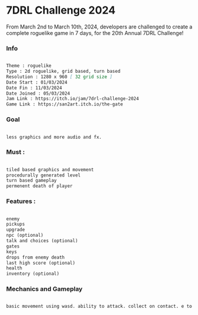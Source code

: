 # 7DRL Challenge 2024
 From March 2nd to March 10th, 2024, developers are challenged to create a complete roguelike game in 7 days, for the 20th Annual 7DRL Challenge!



### Info

```md

Theme : roguelike 
Type : 2d roguelike, grid based, turn based
Resolution : 1280 x 960 [ 32 grid size ]
Date Start : 01/03/2024
Date Fin : 11/03/2024
Date Joined : 05/03/2024 
Jam Link : https://itch.io/jam/7drl-challenge-2024
Game Link : https://san2art.itch.io/the-gate

```


### Goal

```md

less graphics and more audio and fx.

```


### Must :

```md

tiled based graphics and movement
procedurally generated level
turn based gameplay
permenent death of player

```


### Features :

```md

enemy
pickups
upgrade
npc (optional)
talk and choices (optional)
gates
keys
drops from enemy death
last high score (optional)
health
inventory (optional)

```


### Mechanics and Gameplay

```md

basic movement using wasd. ability to attack. collect on contact. e to unlock door. core mechanics is mediate for 2 turn then deal aoe dammage to teh surrounding. it can move faster when not carrying any weapon.

```
